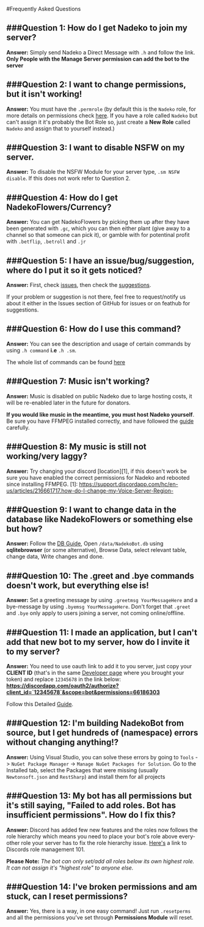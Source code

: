 #Frequently Asked Questions


###Question 1: How do I get Nadeko to join my server?
----
**Answer:** Simply send Nadeko a Direct Message with `.h` and follow the link. **Only People with the Manage Server permission can add the bot to the server**

###Question 2: I want to change permissions, but it isn't working!
----
**Answer:** You must have the `.permrole` (by default this is the `Nadeko` role, for more details on permissions check [here](http://nadekobot.readthedocs.io/en/latest/Permissions%20System/ "Permissions"). If you have a role called `Nadeko` but can't assign it it's probably the Bot Role so, just create a **New Role** called `Nadeko` and assign that to yourself instead.)

###Question 3: I want to disable NSFW on my server.
----
**Answer:** To disable the NSFW Module for your server type, `.sm NSFW disable`. If this does not work refer to Question 2.

###Question 4: How do I get NadekoFlowers/Currency?
----
**Answer:** You can get NadekoFlowers by picking them up after they have been generated with `.gc`, which you can then either plant (give away to a channel so that someone can pick it), or gamble with for potentinal profit with `.betflip`, `.betroll` and `.jr`

###Question 5: I have an issue/bug/suggestion, where do I put it so it gets noticed?
-----------
**Answer:** First, check [issues](https://github.com/Kwoth/NadekoBot/issues "GitHub NadekoBot Issues"), then check the [suggestions](https://feathub.com/Kwoth/NadekoBot).

If your problem or suggestion is not there, feel free to request/notify us about it either in the Issues section of GitHub for issues or on feathub for suggestions.

###Question 6: How do I use this command?
--------
**Answer:** You can see the description and usage of certain commands by using `.h command` **i.e** `.h .sm`. 

The whole list of commands can be found [here](http://nadekobot.readthedocs.io/en/latest/Commands%20List/ "Command List")

###Question 7: Music isn't working?
----
**Answer:** Music is disabled on public Nadeko due to large hosting costs, it will be re-enabled later in the future for donators. 

**If you would like music in the meantime, you must host Nadeko yourself**. Be sure you have FFMPEG installed correctly, and have followed the [guide](http://nadekobot.readthedocs.io/en/latest/guides/Windows%20Guide/#setting-up-nadekobot-for-music) carefully.

###Question 8: My music is still not working/very laggy?
----
**Answer:** Try changing your discord [location][1], if this doesn't work be sure you have enabled the correct permissions for Nadeko and rebooted since installing FFMPEG.
[1]: https://support.discordapp.com/hc/en-us/articles/216661717.how-do-I-change-my-Voice-Server-Region-

###Question 9: I want to change data in the database like NadekoFlowers or something else but how?
----
**Answer:** Follow the [DB Guide](http://nadekobot.readthedocs.io/en/latest/JSON%20Explanations/#db-files), Open `/data/NadekoBot.db` using **sqlitebrowser** (or some alternative), Browse Data, select relevant table, change data, Write changes and done.

###Question 10: The .greet and .bye commands doesn't work, but everything else is!
-----
**Answer:** Set a greeting message by using `.greetmsg YourMessageHere` and a bye-message by using `.byemsg YourMessageHere`. Don't forget that `.greet` and `.bye` only apply to users joining a server, not coming online/offline.

###Question 11:  I made an application, but I can't add that new bot to my server, how do I invite it to my server?
----
**Answer:** You need to use oauth link to add it to you server, just copy your **CLIENT ID** (that's in the same [Developer page](https://discordapp.com/developers/applications/me) where you brought your token) and replace `12345678` in the link below: **https://discordapp.com/oauth2/authorize?client_id=`12345678`&scope=bot&permissions=66186303**

Follow this Detailed [Guide](http://discord.kongslien.net/guide.html).

###Question 12:  I'm building NadekoBot from source, but I get hundreds of (namespace) errors without changing anything!?
-----
**Answer:** Using Visual Studio, you can solve these errors by going to `Tools` -> `NuGet Package Manager` -> `Manage NuGet Packages for Solution`. Go to the Installed tab, select the Packages that were missing (usually `Newtonsoft.json` and `RestSharp`) and install them for all projects

###Question 13:  My bot has all permissions but it's still saying, "Failed to add roles. Bot has insufficient permissions". How do I fix this?
----------
**Answer:** Discord has added few new features and the roles now follows the role hierarchy which means you need to place your bot's role above every-other role your server has to fix the role hierarchy issue. [Here's](https://support.discordapp.com/hc/en-us/articles/214836687-Role-Management-101) a link to Discords role management 101.

**Please Note:** *The bot can only set/add all roles below its own highest role. It can not assign it's "highest role" to anyone else.*

###Question 14: I've broken permissions and am stuck, can I reset permissions?
----------
**Answer:** Yes, there is a way, in one easy command! Just run `.resetperms` and all the permissions you've set through **Permissions Module** will reset.
